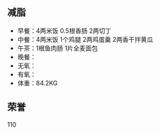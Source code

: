 ## 减脂 ##
* 早餐：4两米饭 0.5根香肠 2两切丁
* 中餐：4两米饭 1个鸡腿 2两鸡蛋羹 2两香干拌黄瓜
* 午茶：1根鱼肉肠 1片全麦面包
* 晚餐：
* 无氧：
* 有氧：
* 体重：84.2KG


## 荣誉 ##
110
